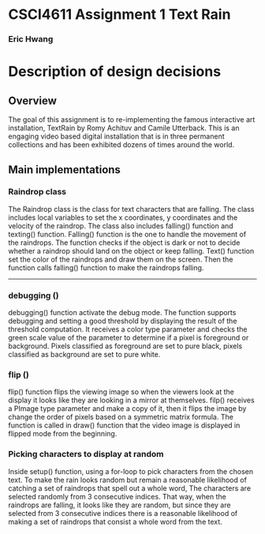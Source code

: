 # CSCI4611 Assignment 1 Text Rain
### Eric Hwang

# Description of design decisions

## Overview

The goal of this assignment is to re-implementing the famous interactive art installation, TextRain by Romy Achituv and Camile Utterback. This is an engaging video based digital installation that is in three permanent collections and has been exhibited dozens of times around the world.

## Main implementations

### Raindrop class
The Raindrop class is the class for text characters that are falling. The class includes local variables to set the x coordinates, y coordinates and the velocity of the raindrop. The class also includes falling() function and texting() function. Falling() function is the one to handle the movement of the raindrops. The function checks if the object is dark or not to decide whether a raindrop should land on the object or keep falling. Text() function set the color of the raindrops and draw them on the screen. Then the function calls falling() function to make the raindrops falling.  

<hr>

### debugging ()

debugging() function activate the debug mode. The function supports debugging and setting a good threshold by displaying the result of the threshold computation. It receives a color type parameter and checks the green scale value of the parameter to determine if a pixel is foreground or background. Pixels classified as foreground are set to pure black, pixels classified as background are set to pure white.

### flip ()

flip() function flips the viewing image so when the viewers look at the display it looks like they are looking in a mirror at themselves. filp() receives a PImage type parameter and make a copy of it, then it flips the image by change the order of pixels based on a symmetric matrix formula. The function is called in draw() function that the video image is displayed in flipped mode from the beginning.

### Picking characters to display at random
Inside setup() function, using a for-loop to pick characters from the chosen text. To make the rain looks random but remain a reasonable likelihood of catching a set of raindrops that spell out a whole word, The characters are selected randomly from 3 consecutive indices. That way, when the raindrops are falling, it looks like they are random, but since they are selected from 3 consecutive indices there is a reasonable likelihood of making a set of raindrops that consist a whole word from the text.
